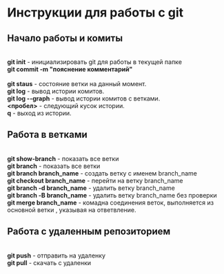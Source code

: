 # Инструкции для работы с git
## Начало работы и комиты
<br> **git init** - инициализировать git для работы в текущей папке
<br> **git commit -m "пояснение комментарий"**  
<br> **git staus** - состояние ветки на данный момент. 
<br> **git log** - вывод истории комитов. 
<br> **git log --graph** - вывод истории комитов с ветками. 
<br> **<пробел>** - следующий кусок истории. 
<br> **q** - выход из истории.  
##

## Работа в ветками
<br> **git show-branch** -  показать все ветки
<br> **git branch** -  показать все ветки
<br> **git branch branch_name** -  создать ветку с именем branch_name
<br> **git checkout branch_name** -  перейти на ветку branch_name
<br> **git branch -d branch_name** -  удалить ветку branch_name
<br> **git branch -В branch_name** -  удалить ветку branch_name без проверки
<br> **git merge branch_name** -  комадна соединения веток, выполняется из основной ветки , указывая на ответвление.
## Работа с удаленным репозиторием
<br> **git push** -  отправить на удаленку
<br> **git pull** -  скачать с удаленки
